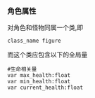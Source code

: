 ### 角色属性
对角色和怪物同属一个类,即
```
class_name figure
```
而这个类应包含以下的全局量
```
#生命相关量
var max_health:float
var min_health:float
var current_health:float
```

<!--stackedit_data:
eyJoaXN0b3J5IjpbLTE3Mjk1OTAxNzUsNTAyNDkwNjEzXX0=
-->